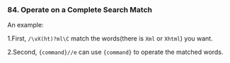 ### 84. Operate on a Complete Search Match

An example:

1.First, `/\vX(ht)?ml\C` match the words(there is `Xml` or `Xhtml`) you want.

2.Second, `{command}//e` can use `{command}` to operate the matched words.
